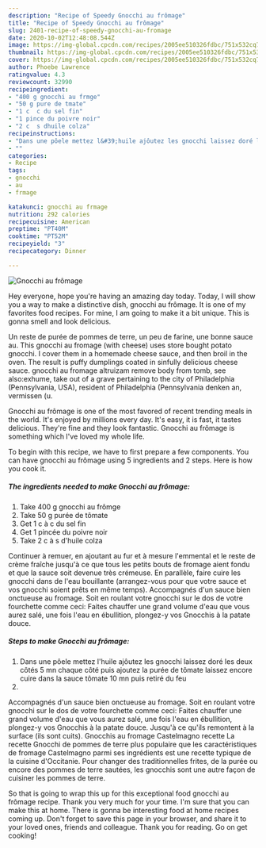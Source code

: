 ```yaml
---
description: "Recipe of Speedy Gnocchi au frômage"
title: "Recipe of Speedy Gnocchi au frômage"
slug: 2401-recipe-of-speedy-gnocchi-au-fromage
date: 2020-10-02T12:48:08.544Z
image: https://img-global.cpcdn.com/recipes/2005ee510326fdbc/751x532cq70/gnocchi-au-fromage-photo-principale-de-la-recette.jpg
thumbnail: https://img-global.cpcdn.com/recipes/2005ee510326fdbc/751x532cq70/gnocchi-au-fromage-photo-principale-de-la-recette.jpg
cover: https://img-global.cpcdn.com/recipes/2005ee510326fdbc/751x532cq70/gnocchi-au-fromage-photo-principale-de-la-recette.jpg
author: Phoebe Lawrence
ratingvalue: 4.3
reviewcount: 32990
recipeingredient:
- "400 g gnocchi au frmge"
- "50 g pure de tmate"
- "1 c  c du sel fin"
- "1 pince du poivre noir"
- "2 c  s dhuile colza"
recipeinstructions:
- "Dans une pôele mettez l&#39;huile ajôutez les gnocchi laissez doré les deux côtés 5 mn chaque côté puis ajoutez la purée de tômate laissez encore cuire dans la sauce tômate 10 mn puis retiré du feu"
- ""
categories:
- Recipe
tags:
- gnocchi
- au
- frmage

katakunci: gnocchi au frmage 
nutrition: 292 calories
recipecuisine: American
preptime: "PT40M"
cooktime: "PT52M"
recipeyield: "3"
recipecategory: Dinner

---
```



![Gnocchi au frômage](https://img-global.cpcdn.com/recipes/2005ee510326fdbc/751x532cq70/gnocchi-au-fromage-photo-principale-de-la-recette.jpg)

Hey everyone, hope you're having an amazing day today. Today, I will show you a way to make a distinctive dish, gnocchi au frômage. It is one of my favorites food recipes. For mine, I am going to make it a bit unique. This is gonna smell and look delicious.

Un reste de purée de pommes de terre, un peu de farine, une bonne sauce au. This gnocchi au fromage (with cheese) uses store bought potato gnocchi. I cover them in a homemade cheese sauce, and then broil in the oven. The result is puffy dumplings coated in sinfully delicious cheese sauce. gnocchi au fromage altruizam remove body from tomb, see also:exhume, take out of a grave pertaining to the city of Philadelphia (Pennsylvania, USA), resident of Philadelphia (Pennsylvania denken an, vermissen (u.

Gnocchi au frômage is one of the most favored of recent trending meals in the world. It's enjoyed by millions every day. It's easy, it is fast, it tastes delicious. They're fine and they look fantastic. Gnocchi au frômage is something which I've loved my whole life.


To begin with this recipe, we have to first prepare a few components. You can have gnocchi au frômage using 5 ingredients and 2 steps. Here is how you cook it.

<!--inarticleads1-->

##### The ingredients needed to make Gnocchi au frômage:

1. Take 400 g gnocchi au frômge
1. Take 50 g purée de tômate
1. Get 1 c à c du sel fin
1. Get 1 pincée du poivre noir
1. Take 2 c à s d&#39;huile colza


Continuer à remuer, en ajoutant au fur et à mesure l&#39;emmental et le reste de crème fraîche jusqu&#39;à ce que tous les petits bouts de fromage aient fondu et que la sauce soit devenue très crémeuse. En parallèle, faire cuire les gnocchi dans de l&#39;eau bouillante (arrangez-vous pour que votre sauce et vos gnocchi soient prêts en même temps). Accompagnés d&#39;un sauce bien onctueuse au fromage. Soit en roulant votre gnocchi sur le dos de votre fourchette comme ceci: Faites chauffer une grand volume d&#39;eau que vous aurez salé, une fois l&#39;eau en ébullition, plongez-y vos Gnocchis à la patate douce. 

<!--inarticleads2-->

##### Steps to make Gnocchi au frômage:

1. Dans une pôele mettez l&#39;huile ajôutez les gnocchi laissez doré les deux côtés 5 mn chaque côté puis ajoutez la purée de tômate laissez encore cuire dans la sauce tômate 10 mn puis retiré du feu
1. 


Accompagnés d&#39;un sauce bien onctueuse au fromage. Soit en roulant votre gnocchi sur le dos de votre fourchette comme ceci: Faites chauffer une grand volume d&#39;eau que vous aurez salé, une fois l&#39;eau en ébullition, plongez-y vos Gnocchis à la patate douce. Jusqu&#39;à ce qu&#39;ils remontent à la surface (ils sont cuits). Gnocchis au fromage Castelmagno recette La recette Gnocchi de pommes de terre plus populaire que les caractéristiques de fromage Castelmagno parmi ses ingrédients est une recette typique de la cuisine d&#39;Occitanie. Pour changer des traditionnelles frites, de la purée ou encore des pommes de terre sautées, les gnocchis sont une autre façon de cuisiner les pommes de terre. 

So that is going to wrap this up for this exceptional food gnocchi au frômage recipe. Thank you very much for your time. I'm sure that you can make this at home. There is gonna be interesting food at home recipes coming up. Don't forget to save this page in your browser, and share it to your loved ones, friends and colleague. Thank you for reading. Go on get cooking!
